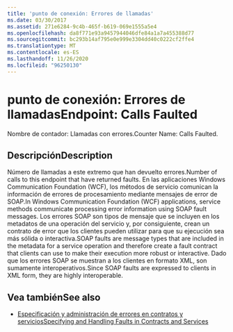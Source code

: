 ```yaml
---
title: 'punto de conexión: Errores de llamadas'
ms.date: 03/30/2017
ms.assetid: 271e6284-9c4b-465f-b619-069e1555a5e4
ms.openlocfilehash: da8f771e93a9457944046dfe84a1a7a455388d77
ms.sourcegitcommit: bc293b14af795e0e999e3304dd40c0222cf2ffe4
ms.translationtype: MT
ms.contentlocale: es-ES
ms.lasthandoff: 11/26/2020
ms.locfileid: "96250130"
---
```

# <a name="endpoint-calls-faulted"></a><span data-ttu-id="a3e8b-102">punto de conexión: Errores de llamadas</span><span class="sxs-lookup"><span data-stu-id="a3e8b-102">Endpoint: Calls Faulted</span></span>

<span data-ttu-id="a3e8b-103">Nombre de contador: Llamadas con errores.</span><span class="sxs-lookup"><span data-stu-id="a3e8b-103">Counter Name: Calls Faulted.</span></span>  
  
## <a name="description"></a><span data-ttu-id="a3e8b-104">Descripción</span><span class="sxs-lookup"><span data-stu-id="a3e8b-104">Description</span></span>  

 <span data-ttu-id="a3e8b-105">Número de llamadas a este extremo que han devuelto errores.</span><span class="sxs-lookup"><span data-stu-id="a3e8b-105">Number of calls to this endpoint that have returned faults.</span></span> <span data-ttu-id="a3e8b-106">En las aplicaciones Windows Communication Foundation (WCF), los métodos de servicio comunican la información de errores de procesamiento mediante mensajes de error de SOAP.</span><span class="sxs-lookup"><span data-stu-id="a3e8b-106">In Windows Communication Foundation (WCF) applications, service methods communicate processing error information using SOAP fault messages.</span></span> <span data-ttu-id="a3e8b-107">Los errores SOAP son tipos de mensaje que se incluyen en los metadatos de una operación del servicio y, por consiguiente, crean un contrato de error que los clientes pueden utilizar para que su ejecución sea más sólida o interactiva.</span><span class="sxs-lookup"><span data-stu-id="a3e8b-107">SOAP faults are message types that are included in the metadata for a service operation and therefore create a fault contract that clients can use to make their execution more robust or interactive.</span></span> <span data-ttu-id="a3e8b-108">Dado que los errores SOAP se muestran a los clientes en formato XML, son sumamente interoperativos.</span><span class="sxs-lookup"><span data-stu-id="a3e8b-108">Since SOAP faults are expressed to clients in XML form, they are highly interoperable.</span></span>  
  
## <a name="see-also"></a><span data-ttu-id="a3e8b-109">Vea también</span><span class="sxs-lookup"><span data-stu-id="a3e8b-109">See also</span></span>

- [<span data-ttu-id="a3e8b-110">Especificación y administración de errores en contratos y servicios</span><span class="sxs-lookup"><span data-stu-id="a3e8b-110">Specifying and Handling Faults in Contracts and Services</span></span>](../../specifying-and-handling-faults-in-contracts-and-services.md)
